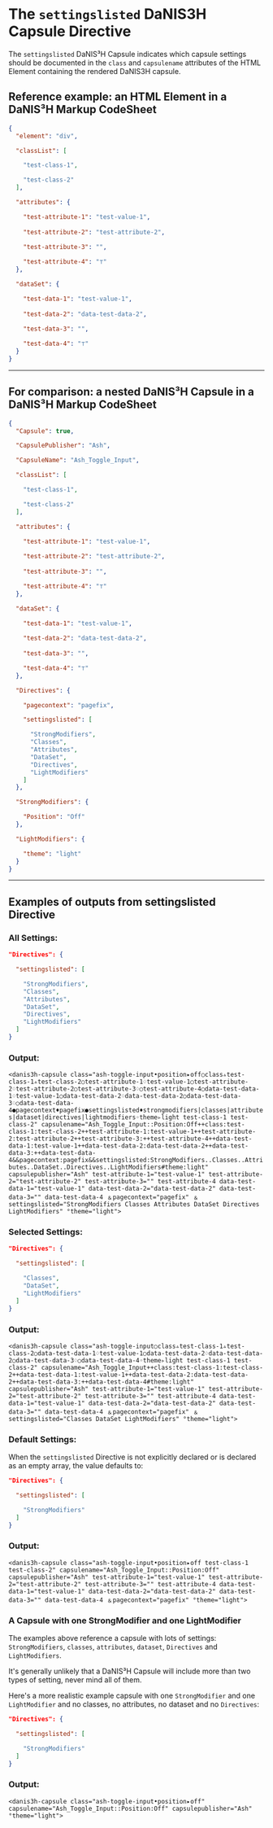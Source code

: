 # The `settingslisted` DaNIS3H Capsule Directive
The `settingslisted` DaNIS³H Capsule indicates which capsule settings should be documented in the `class` and `capsulename` attributes of the HTML Element containing the rendered DaNIS3H capsule.

## Reference example: an HTML Element in a DaNIS³H Markup CodeSheet

```json
{
  "element": "div",

  "classList": [

    "test-class-1",

    "test-class-2"
  ],

  "attributes": {

    "test-attribute-1": "test-value-1",
    
    "test-attribute-2": "test-attribute-2",
    
    "test-attribute-3": "",

    "test-attribute-4": "⊤"
  },

  "dataSet": {

    "test-data-1": "test-value-1",
    
    "test-data-2": "data-test-data-2",
    
    "test-data-3": "",

    "test-data-4": "⊤"
  }
}
```

______

## For comparison: a nested DaNIS³H Capsule in a DaNIS³H Markup CodeSheet

```json
{
  "Capsule": true,

  "CapsulePublisher": "Ash",

  "CapsuleName": "Ash_Toggle_Input",

  "classList": [

    "test-class-1",

    "test-class-2"
  ],

  "attributes": {

    "test-attribute-1": "test-value-1",
    
    "test-attribute-2": "test-attribute-2",
    
    "test-attribute-3": "",

    "test-attribute-4": "⊤"
  },

  "dataSet": {

    "test-data-1": "test-value-1",
    
    "test-data-2": "data-test-data-2",
    
    "test-data-3": "",

    "test-data-4": "⊤"
  },

  "Directives": {

    "pagecontext": "pagefix",

    "settingslisted": [

      "StrongModifiers",
      "Classes",
      "Attributes",
      "DataSet",
      "Directives",
      "LightModifiers"
    ]
  },

  "StrongModifiers": {

    "Position": "Off"
  },

  "LightModifiers": {

    "theme": "light"
  }
}
```
_______

## Examples of outputs from settingslisted Directive

### All Settings:

```json
"Directives": {

  "settingslisted": [

    "StrongModifiers",
    "Classes",
    "Attributes",
    "DataSet",
    "Directives",
    "LightModifiers"
  ]
}
```

### Output:
`<danis3h-capsule class="ash-toggle-input•position▸off○class▵test-class-1▵test-class-2○test-attribute-1♢test-value-1○test-attribute-2♢test-attribute-2○test-attribute-3♢○test-attribute-4○data-test-data-1♢test-value-1○data-test-data-2♢data-test-data-2○data-test-data-3♢○data-test-data-4●pagecontext♦pagefix●settingslisted♦strongmodifiers|classes|attributes|dataset|directives|lightmodifiers◦theme▹light test-class-1 test-class-2" capsulename="Ash_Toggle_Input::Position:Off++class:test-class-1:test-class-2++test-attribute-1:test-value-1++test-attribute-2:test-attribute-2++test-attribute-3:++test-attribute-4++data-test-data-1:test-value-1++data-test-data-2:data-test-data-2++data-test-data-3:++data-test-data-4&&pagecontext:pagefix&&settingslisted:StrongModifiers..Classes..Attributes..DataSet..Directives..LightModifiers#theme:light" capsulepublisher="Ash" test-attribute-1="test-value-1" test-attribute-2="test-attribute-2" test-attribute-3="" test-attribute-4 data-test-data-1="test-value-1" data-test-data-2="data-test-data-2" data-test-data-3="" data-test-data-4 ﹠pagecontext="pagefix" ﹠settingslisted="StrongModifiers Classes Attributes DataSet Directives LightModifiers" °theme="light">`


### Selected Settings:

```json
"Directives": {

  "settingslisted": [

    "Classes",
    "DataSet",
    "LightModifiers"
  ]
}
```

### Output:
`<danis3h-capsule class="ash-toggle-input○class▵test-class-1▵test-class-2○data-test-data-1♢test-value-1○data-test-data-2♢data-test-data-2○data-test-data-3♢○data-test-data-4◦theme▹light test-class-1 test-class-2" capsulename="Ash_Toggle_Input++class:test-class-1:test-class-2++data-test-data-1:test-value-1++data-test-data-2:data-test-data-2++data-test-data-3:++data-test-data-4#theme:light" capsulepublisher="Ash" test-attribute-1="test-value-1" test-attribute-2="test-attribute-2" test-attribute-3="" test-attribute-4 data-test-data-1="test-value-1" data-test-data-2="data-test-data-2" data-test-data-3="" data-test-data-4 ﹠pagecontext="pagefix" ﹠settingslisted="Classes DataSet LightModifiers" °theme="light">`

### Default Settings:
When the `settingslisted` Directive is not explicitly declared or is declared as an empty array, the value defaults to:

```json
"Directives": {

  "settingslisted": [

    "StrongModifiers"
  ]
}
```

### Output:
`<danis3h-capsule class="ash-toggle-input•position▸off test-class-1 test-class-2" capsulename="Ash_Toggle_Input::Position:Off" capsulepublisher="Ash" test-attribute-1="test-value-1" test-attribute-2="test-attribute-2" test-attribute-3="" test-attribute-4 data-test-data-1="test-value-1" data-test-data-2="data-test-data-2" data-test-data-3="" data-test-data-4 ﹠pagecontext="pagefix" °theme="light">`

### A Capsule with one StrongModifier and one LightModifier
The examples above reference a capsule with lots of settings: `StrongModifiers`, `classes`, `attributes`, `dataset`, `Directives` and `LightModifiers`.

It's generally unlikely that a DaNIS³H Capsule will include more than two types of setting, never mind all of them.

Here's a more realistic example capsule with one `StrongModifier` and one `LightModifier` and no classes, no attributes, no dataset and no `Directives`:

```json
"Directives": {

  "settingslisted": [

    "StrongModifiers"
  ]
}
```

### Output:
`<danis3h-capsule class="ash-toggle-input•position▸off" capsulename="Ash_Toggle_Input::Position:Off" capsulepublisher="Ash" °theme="light">`

